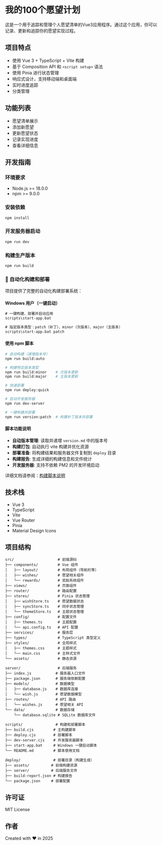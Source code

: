 # 我的100个愿望计划

这是一个用于追踪和管理个人愿望清单的Vue3应用程序。通过这个应用，你可以记录、更新和追踪你的愿望实现过程。

## 项目特点

- 使用 Vue 3 + TypeScript + Vite 构建
- 基于 Composition API 和 `<script setup>` 语法
- 使用 Pinia 进行状态管理
- 响应式设计，支持移动端和桌面端
- 实时进度追踪
- 分类管理

## 功能列表

- 愿望清单展示
- 添加新愿望
- 更新愿望状态
- 记录实现进度
- 查看详细信息

## 开发指南

### 环境要求

- Node.js >= 18.0.0
- npm >= 9.0.0

### 安装依赖

```bash
npm install
```

### 开发服务器启动

```bash
npm run dev
```

### 构建生产版本

```bash
npm run build
```

### 🚀 自动化构建和部署

项目提供了完整的自动化构建部署系统：

#### Windows 用户（一键启动）
```cmd
# 一键构建、部署并启动应用
scripts\start-app.bat

# 指定版本类型：patch（补丁）、minor（次版本）、major（主版本）
scripts\start-app.bat patch
```

#### 使用 npm 脚本
```bash
# 自动构建（递增版本号）
npm run build:auto

# 构建特定版本类型
npm run build:minor    # 次版本更新
npm run build:major    # 主版本更新

# 快速部署
npm run deploy:quick

# 启动开发服务器
npm run dev-server

# 一键构建并部署
npm run version:patch  # 构建补丁版本并部署
```

#### 脚本功能说明
- **自动版本管理**: 读取并递增 `version.md` 中的版本号
- **构建打包**: 自动执行 vite 构建并优化资源
- **部署准备**: 将构建结果和服务器文件复制到 `deploy` 目录
- **构建报告**: 生成详细的构建信息和文件统计
- **开发服务器**: 支持不依赖 PM2 的开发环境启动

详细文档请参阅：[构建脚本说明](scripts/README.md)

## 技术栈

- Vue 3
- TypeScript
- Vite
- Vue Router
- Pinia
- Material Design Icons

## 项目结构

```
src/                    # 前端源码
├── components/         # Vue 组件
│   ├── layout/         # 布局组件（导航栏等）
│   ├── wishes/         # 愿望相关组件
│   └── rewards/        # 奖励系统组件
├── views/              # 页面组件
├── router/             # 路由配置
├── stores/             # Pinia 状态管理
│   ├── wishStore.ts    # 愿望数据状态
│   ├── syncStore.ts    # 同步状态管理
│   └── themeStore.ts   # 主题状态管理
├── config/             # 配置文件
│   ├── themes.ts       # 主题配置
│   └── api.config.ts   # API 配置
├── services/           # 服务层
├── types/              # TypeScript 类型定义
├── styles/             # 全局样式
│   ├── themes.css      # 主题样式
│   └── main.css        # 主样式文件
└── assets/             # 静态资源

server/                 # 后端服务
├── index.js           # 服务器入口文件
├── package.json       # 服务端依赖配置
├── models/            # 数据模型
│   ├── database.js    # 数据库连接
│   └── wish.js        # 愿望数据模型
├── routes/            # API 路由
│   └── wishes.js      # 愿望相关 API
└── data/              # 数据存储
    └── database.sqlite # SQLite 数据库文件

scripts/               # 构建和部署脚本
├── build.cjs         # 主构建脚本
├── deploy.cjs        # 部署脚本
├── dev-server.cjs    # 开发服务器脚本
├── start-app.bat     # Windows 一键启动脚本
└── README.md         # 脚本使用文档

deploy/               # 部署目录（构建生成）
├── assets/          # 前端构建资源
├── server/          # 后端服务文件
├── build-report.json # 构建报告
└── package.json     # 部署配置
```

## 许可证

MIT License

## 作者

Created with ❤️ in 2025
